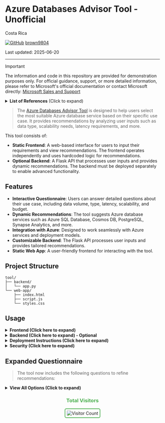 # Azure Databases Advisor Tool - Unofficial

Costa Rica

[![GitHub](https://img.shields.io/badge/--181717?logo=github&logoColor=ffffff)](https://github.com/)
[brown9804](https://github.com/brown9804)

Last updated: 2025-06-20

----------

> [!IMPORTANT]
> The information and code in this repository are provided for demonstration purposes only. For official guidance, support, or more detailed information, please refer to Microsoft's official documentation or contact Microsoft directly: [Microsoft Sales and Support](https://support.microsoft.com/contactus?ContactUsExperienceEntryPointAssetId=S.HP.SMC-HOME)

<details>
<summary><b>List of References</b> (Click to expand)</summary>

- [Azure Storage Scalability Targets](https://learn.microsoft.com/en-us/azure/architecture/best-practices/data-partitioning#scalability-targets)
- [Types of Data in Azure](https://learn.microsoft.com/en-us/azure/architecture/guide/technology-choices/data-store-overview)
- [Global Distribution with Azure Cosmos DB](https://learn.microsoft.com/en-us/azure/cosmos-db/distribute-data-globally)
- [Consistency Levels in Azure Cosmos DB](https://learn.microsoft.com/en-us/azure/cosmos-db/consistency-levels)
- [Introduction to Azure Data Factory](https://learn.microsoft.com/en-us/azure/data-factory/introduction)
- [Security overview for Azure SQL Database and Azure SQL Managed Instance](https://learn.microsoft.com/en-us/azure/azure-sql/database/security-overview)
- [Azure Pricing Calculator](https://azure.microsoft.com/en-us/pricing/calculator/)
- [Azure Backup and Disaster Recovery](https://learn.microsoft.com/en-us/azure/backup/backup-overview)
- [Query Performance Insight](https://learn.microsoft.com/en-us/azure/azure-sql/database/query-performance-insight-use)

</details>


> The [Azure Databases Advisor Tool](https://microsoftcloudessentials-learninghub.github.io/Azure-Databases-Purview/) is designed to help users select the most suitable Azure database service based on their specific use case. It provides recommendations by analyzing user inputs such as data type, scalability needs, latency requirements, and more.

This tool consists of:
- **Static Frontend**: A web-based interface for users to input their requirements and view recommendations. The frontend operates independently and uses hardcoded logic for recommendations.
- **Optional Backend**: A Flask API that processes user inputs and provides dynamic recommendations. The backend must be deployed separately to enable advanced functionality.

## Features

- **Interactive Questionnaire**: Users can answer detailed questions about their use case, including data volume, type, latency, scalability, and budget.
- **Dynamic Recommendations**: The tool suggests Azure database services such as Azure SQL Database, Cosmos DB, PostgreSQL, Synapse Analytics, and more.
- **Integration with Azure**: Designed to work seamlessly with Azure services and deployment models.
- **Customizable Backend**: The Flask API processes user inputs and provides tailored recommendations.
- **Static Web App**: A user-friendly frontend for interacting with the tool.

## Project Structure

```
tool/
├── backend/
│   └── app.py
└── web-app/
    ├── index.html
    ├── script.js
    └── styles.css
```

## Usage

<details>
<summary><strong>Frontend (Click here to expand)</strong></summary>

> The static web app is deployed via Azure Static Web Apps or GitHub Pages. It provides an interactive form for users to input their requirements. By default, the frontend operates independently and uses hardcoded logic for recommendations.

</details>

<details>
<summary><strong>Backend (Click here to expand) - Optional </strong></summary>

> The backend (Flask API) processes user inputs and generates recommendations dynamically. To enable backend functionality:

1. Deploy the Flask API (`app.py`) to Azure App Service or Azure Functions.
2. Update the backend URL in `script.js` to point to the deployed API.

</details>

<details>
<summary><strong>Deployment Instructions (Click here to expand)</strong></summary>

> **Backend Deployment**:
1. Use Azure App Service or Azure Functions to deploy the Flask API (`app.py`).
2. Ensure the API endpoint is accessible to the frontend.
3. Use Azure Monitor for logging and diagnostics.

> **Frontend Deployment**:
1. Deploy the static web app (`index.html`, `script.js`, `styles.css`) to Azure Static Web Apps.
2. Update the backend URL in `script.js` to point to the deployed API (if using the backend).

</details>

<details>
<summary><strong>Security (Click here to expand)</strong></summary>

- Secure API endpoints with Azure Active Directory (AAD) authentication.
- Use HTTPS for all communications.

</details>

## Expanded Questionnaire

> The tool now includes the following questions to refine recommendations:

<details>
  <summary><strong>View All Options (Click to expand)</strong></summary>
  <table>
    <thead>
      <tr>
        <th>Question</th>
        <th>Options</th>
      </tr>
    </thead>
    <tbody>
      <tr><td>Data Volume</td><td>&lt;10GB, 10GB-1TB, &gt;1TB</td></tr>
      <tr><td>Data Type</td><td>Structured, Semi-structured, Unstructured</td></tr>
      <tr><td>Latency Requirements</td><td>&lt;10ms, 10-100ms, &gt;100ms</td></tr>
      <tr><td>Scalability Needs</td><td>Global, Local</td></tr>
      <tr><td>Consistency Model</td><td>Strong, Eventual</td></tr>
      <tr><td>Integration Needs</td><td>Yes, No</td></tr>
      <tr><td>Security Requirements</td><td>Encryption, RBAC, Compliance</td></tr>
      <tr><td>Budget Constraints</td><td>&lt;100 USD, 100-500 USD, &gt;500 USD</td></tr>
      <tr><td>Use Case</td><td>OLTP, OLAP, AI/ML</td></tr>
      <tr><td>Backup & Recovery</td><td>Yes, No</td></tr>
      <tr><td>Query Complexity</td><td>Simple, Moderate, Complex</td></tr>
      <tr><td>Data Retention</td><td>Short-term, Medium-term, Long-term</td></tr>
    </tbody>
  </table>
</details>


<div align="center">
  <h3 style="color: #4CAF50;">Total Visitors</h3>
  <img src="https://profile-counter.glitch.me/brown9804/count.svg" alt="Visitor Count" style="border: 2px solid #4CAF50; border-radius: 5px; padding: 5px;"/>
</div>
